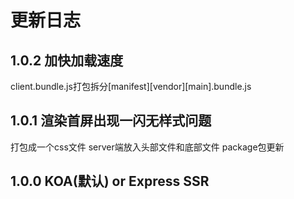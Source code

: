# 更新日志

## 1.0.2 加快加载速度
client.bundle.js打包拆分[manifest][vendor][main].bundle.js

## 1.0.1 渲染首屏出现一闪无样式问题
打包成一个css文件
server端放入头部文件和底部文件
package包更新

## 1.0.0 KOA(默认) or Express SSR